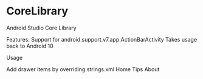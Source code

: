 # CoreLibrary

Android Studio Core Library

Features:
Support for android.support.v7.app.ActionBarActivity
Takes usage back to Android 10





Usage

Add drawer items by overriding strings.xml
<string-array name="drawer_labels">
        <item>Home</item>
        <item>Tips</item>
        <item>About</item>
    </string-array>

